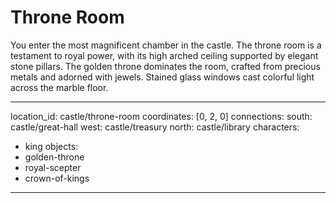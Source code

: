 # Throne Room

You enter the most magnificent chamber in the castle. The throne room is a testament to royal power, with its high arched ceiling supported by elegant stone pillars. The golden throne dominates the room, crafted from precious metals and adorned with jewels. Stained glass windows cast colorful light across the marble floor.

---
location_id: castle/throne-room
coordinates: [0, 2, 0]
connections:
  south: castle/great-hall
  west: castle/treasury
  north: castle/library
characters:
  - king
objects:
  - golden-throne
  - royal-scepter
  - crown-of-kings
---